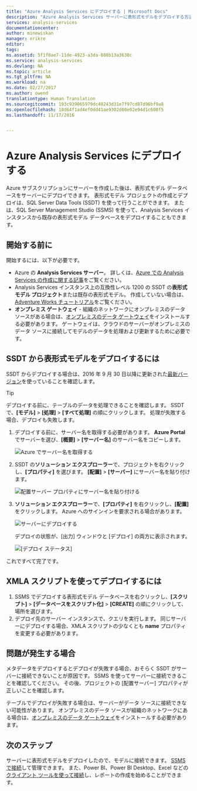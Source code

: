 ```yaml
---
title: "Azure Analysis Services にデプロイする | Microsoft Docs"
description: "Azure Analysis Services サーバーに表形式モデルをデプロイする方法について説明します。"
services: analysis-services
documentationcenter: 
author: minewiskan
manager: erikre
editor: 
tags: 
ms.assetid: 5f1f0ae7-11de-4923-a3da-888b13a3638c
ms.service: analysis-services
ms.devlang: NA
ms.topic: article
ms.tgt_pltfrm: NA
ms.workload: na
ms.date: 02/27/2017
ms.author: owend
translationtype: Human Translation
ms.sourcegitcommit: 193c939065979dc48243d31e7f97cd87d96bf9a8
ms.openlocfilehash: 18d64f1ad4ef0dd41ae9302d08e02e94d1c608f5
ms.lasthandoff: 11/17/2016


---
```

# <a name="deploy-to-azure-analysis-services"></a>Azure Analysis Services にデプロイする
Azure サブスクリプションにサーバーを作成した後は、表形式モデル データベースをサーバーにデプロイできます。 表形式モデル プロジェクトの作成とデプロイは、SQL Server Data Tools (SSDT) を使って行うことができます。 または、SQL Server Management Studio (SSMS) を使って、Analysis Services インスタンスから既存の表形式モデル データベースをデプロイすることもできます。

## <a name="before-you-begin"></a>開始する前に
開始するには、以下が必要です。

* Azure の **Analysis Services サーバー**。 詳しくは、[Azure での Analysis Services の作成に関する記事](analysis-services-create-server.md)をご覧ください。
* Analysis Services インスタンス上の互換性レベル 1200 の SSDT の**表形式モデル プロジェクト**または既存の表形式モデル。 作成していない場合は、 [Adventure Works チュートリアル](https://msdn.microsoft.com/library/hh231691.aspx)をご覧ください。
* **オンプレミス ゲートウェイ** - 組織のネットワークにオンプレミスのデータ ソースがある場合は、[オンプレミスのデータ ゲートウェイ](analysis-services-gateway.md)をインストールする必要があります。 ゲートウェイは、クラウドのサーバーがオンプレミスのデータ ソースに接続してモデルのデータを処理および更新するために必要です。

## <a name="to-deploy-a-tabular-model-from-ssdt"></a>SSDT から表形式モデルをデプロイするには
SSDT からデプロイする場合は、2016 年 9 月 30 日以降に更新された[最新バージョン](https://msdn.microsoft.com/library/mt204009.aspx)を使っていることを確認します。

> [!TIP]
> デプロイする前に、テーブルのデータを処理できることを確認します。 SSDT で、**[モデル]** > **[処理]** > **[すべて処理]** の順にクリックします。 処理が失敗する場合、デプロイも失敗します。
> 
> 

1. デプロイする前に、サーバー名を取得する必要があります。 **Azure Portal** でサーバーを選び、**[概要]** > **[サーバー名]** のサーバー名をコピーします。
   
    ![Azure でサーバー名を取得する](./media/analysis-services-deploy/aas-deploy-get-server-name.png)
2. SSDT の**ソリューション エクスプローラー**で、プロジェクトを右クリックし、**[プロパティ]** を選びます。 **[配置]**  >  **[サーバー]** にサーバー名を貼り付けます。   
   
    ![配置サーバー プロパティにサーバー名を貼り付ける](./media/analysis-services-deploy/aas-deploy-deployment-server-property.png)
3. **ソリューション エクスプローラー**で、**[プロパティ]** を右クリックし、**[配置]** をクリックします。 Azure へのサインインを要求される場合があります。
   
    ![サーバーにデプロイする](./media/analysis-services-deploy/aas-deploy-deploy.png)
   
    デプロイの状態が、[出力] ウィンドウと [デプロイ] の両方に表示されます。
   
    ![[デプロイ ステータス]](./media/analysis-services-deploy/aas-deploy-status.png)

これですべて完了です。

## <a name="to-deploy-using-xmla-script"></a>XMLA スクリプトを使ってデプロイするには
1. SSMS でデプロイする表形式モデル データベースを右クリックし、**[スクリプト]** > **[データベースをスクリプト化]** > **[CREATE]** の順にクリックして、場所を選びます。
2. デプロイ先のサーバー インスタンスで、クエリを実行します。 同じサーバーにデプロイする場合、XMLA スクリプトの少なくとも **name** プロパティを変更する必要があります。  

## <a name="but-something-went-wrong"></a>問題が発生する場合
メタデータをデプロイするとデプロイが失敗する場合、おそらく SSDT がサーバーに接続できないことが原因です。 SSMS を使ってサーバーに接続できることを確認してください。 その後、プロジェクトの [配置サーバー] プロパティが正しいことを確認します。

テーブルでデプロイが失敗する場合は、サーバーがデータ ソースに接続できない可能性があります。 オンプレミスのデータ ソースが組織のネットワークにある場合は、[オンプレミスのデータ ゲートウェイ](analysis-services-gateway.md)をインストールする必要があります。

## <a name="next-steps"></a>次のステップ
サーバーに表形式モデルをデプロイしたので、モデルに接続できます。 [SSMS で接続](analysis-services-manage.md)して管理できます。 また、Power BI、Power BI Desktop、Excel などの[クライアント ツールを使って接続](analysis-services-connect.md)し、レポートの作成を始めることができます。


